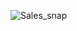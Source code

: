 
![Sales_snap](https://user-images.githubusercontent.com/97033400/148559153-d034ab31-47ee-4343-b367-17e5671f9a9f.jpg)
